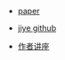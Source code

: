 * [paper](paper/73.906-13-Visualizing-and-Understanding-Convolutional-Networks.md.pdf)

* [jiye github](https://github.com/jiye-ML/DL-Visualization)
* [作者讲座](https://www.youtube.com/watch?v=ghEmQSxT6tw)